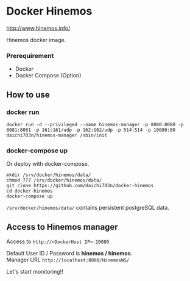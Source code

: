 # Docker Hinemos

http://www.hinemos.info/

Hinemos docker image.

### Prerequirement
- Docker
- Docker Compose (Option)

## How to use

### docker run

```
docker run -d --privileged --name hinemos-manager -p 8080:8080 -p 8081:8081 -p 161:161/udp -p 162:162/udp -p 514:514 -p 10080:80 daichi703n/hinemos-manager /sbin/init
```

### docker-compose up

Or deploy with docker-compose.

```
mkdir /srv/docker/hinemos/data/
chmod 777 /srv/docker/hinemos/data/
git clone https://github.com/daichi703n/docker-hinemos
cd docker-hinemos
docker-compose up
```

`/srv/docker/hinemos/data/` contains persistent postgreSQL data.

## Access to Hinemos manager
Access to `http://<DockerHost IP>:10080`

Default User ID / Password is **hinemos / hinemos**.  
Manager URL `http://localhost:8080/HinemosWS/`

Let's start monitoring!!
